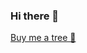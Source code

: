 ### Hi there 👋

[Buy me a tree 🌲](https://ecologi.com/okanaslan)

<!--
**aslanokan/aslanokan** is a ✨ _special_ ✨ repository because its `README.md` (this file) appears on your GitHub profile.

Here are some ideas to get you started:

- 🔭 I’m currently working on ...
- 🌱 I’m currently learning ...
- 👯 I’m looking to collaborate on ...
- 🤔 I’m looking for help with ...
- 💬 Ask me about ...
- 📫 How to reach me: ...
- 😄 Pronouns: ...
- ⚡ Fun fact: ...
![Github stats](https://github-readme-stats.vercel.app/api?username=aslanokan&count_private=true&show_icons=true&theme=merko)

## Github Achievements 
![trophy](https://github-profile-trophy.vercel.app/?username=aslanokan&rank=SSS)
![Top Langs](https://github-readme-stats.vercel.app/api/top-langs/?username=aslanokan&layout=compact)
-->
